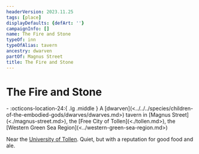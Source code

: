 ```yaml
---
headerVersion: 2023.11.25
tags: [place]
displayDefaults: {defArt: ''}
campaignInfo: []
name: The Fire and Stone
typeOf: inn
typeOfAlias: tavern
ancestry: dwarven
partOf: Magnus Street
title: The Fire and Stone
---
```


# The Fire and Stone
<div class="grid cards ext-narrow-margin ext-one-column" markdown>
-    :octicons-location-24:{ .lg .middle } A [dwarven](<../../../species/children-of-the-embodied-gods/dwarves/dwarves.md>) tavern in [Magnus Street](<./magnus-street.md>), the [Free City of Tollen](<./tollen.md>), the [Western Green Sea Region](<../western-green-sea-region.md>)  
</div>


Near the [University of Tollen](<./university-of-tollen.md>). Quiet, but with a reputation for good food and ale. 
